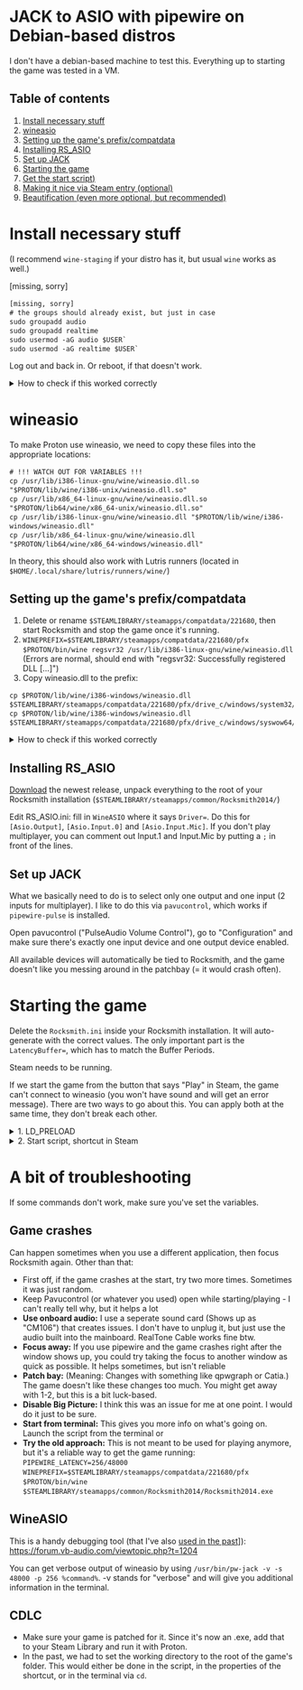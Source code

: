 # JACK to ASIO with pipewire on Debian-based distros

I don't have a debian-based machine to test this. Everything up to starting the game was tested in a VM.

## Table of contents

1. [Install necessary stuff](#install-necessary-stuff)
1. [wineasio](#wineasio)
1. [Setting up the game's prefix/compatdata](#setting-up-the-games-prefixcompatdata)
1. [Installing RS_ASIO](#installing-rs_asio)
1. [Set up JACK](#set-up-jack)
1. [Starting the game](#starting-the-game)
1. [Get the start script)](#get-the-start-script)
1. [Making it nice via Steam entry (optional)](#making-it-nice-via-steam-entry-optional)
1. [Beautification (even more optional, but recommended)](#beautification-even-more-optional-but-recommended)

# Install necessary stuff

(I recommend `wine-staging` if your distro has it, but usual `wine` works as well.)

[missing, sorry]

```
[missing, sorry]
# the groups should already exist, but just in case
sudo groupadd audio
sudo groupadd realtime
sudo usermod -aG audio $USER`
sudo usermod -aG realtime $USER`
```

Log out and back in. Or reboot, if that doesn't work.

<details><summary> How to check if this worked correctly</summary>


	For the groups, run `groups`. This will give you a list, which should contain "audio" and "realtime".
</details>

# wineasio



To make Proton use wineasio, we need to copy these files into the appropriate locations:

```
# !!! WATCH OUT FOR VARIABLES !!!
cp /usr/lib/i386-linux-gnu/wine/wineasio.dll.so "$PROTON/lib/wine/i386-unix/wineasio.dll.so"
cp /usr/lib/x86_64-linux-gnu/wine/wineasio.dll.so "$PROTON/lib64/wine/x86_64-unix/wineasio.dll.so"
cp /usr/lib/i386-linux-gnu/wine/wineasio.dll "$PROTON/lib/wine/i386-windows/wineasio.dll"
cp /usr/lib/x86_64-linux-gnu/wine/wineasio.dll "$PROTON/lib64/wine/x86_64-windows/wineasio.dll"
```

In theory, this should also work with Lutris runners (located in `$HOME/.local/share/lutris/runners/wine/`)

## Setting up the game's prefix/compatdata

1. Delete or rename `$STEAMLIBRARY/steamapps/compatdata/221680`, then start Rocksmith and stop the game once it's running.
1. `WINEPREFIX=$STEAMLIBRARY/steamapps/compatdata/221680/pfx $PROTON/bin/wine regsvr32 /usr/lib/i386-linux-gnu/wine/wineasio.dll` (Errors are normal, should end with "regsvr32: Successfully registered DLL [...]")
1. Copy wineasio.dll to the prefix:
```
cp $PROTON/lib/wine/i386-windows/wineasio.dll $STEAMLIBRARY/steamapps/compatdata/221680/pfx/drive_c/windows/system32/
cp $PROTON/lib/wine/i386-windows/wineasio.dll $STEAMLIBRARY/steamapps/compatdata/221680/pfx/drive_c/windows/syswow64/
```

<details><summary> How to check if this worked correctly</summary>

Download this: [VBAsioTest_1013.zip](https://download.vb-audio.com/Download_MT128/VBAsioTest_1013.zip)

Extract it somewhere and run a command like this (replace the last path with the correct path that you chose):
```
WINEPREFIX=$STEAMLIBRARY/steamapps/compatdata/221680/pfx $PROTON/bin/wine /path/to/VBASIOTest32.exe
```

---
</details>

## Installing RS_ASIO

[Download](https://github.com/mdias/rs_asio/releases) the newest release, unpack everything to the root of your Rocksmith installation (`$STEAMLIBRARY/steamapps/common/Rocksmith2014/`)

Edit RS_ASIO.ini: fill in `WineASIO` where it says `Driver=`. Do this for `[Asio.Output]`, `[Asio.Input.0]` and `[Asio.Input.Mic]`. If you don't play multiplayer, you can comment out Input.1 and Input.Mic by putting a `;` in front of the lines.

## Set up JACK

What we basically need to do is to select only one output and one input (2 inputs for multiplayer). I like to do this via `pavucontrol`, which works if `pipewire-pulse` is installed.

Open pavucontrol ("PulseAudio Volume Control"), go to "Configuration" and make sure there's exactly one input device and one output device enabled.

All available devices will automatically be tied to Rocksmith, and the game doesn't like you messing around in the patchbay (= it would crash often).

# Starting the game

Delete the `Rocksmith.ini` inside your Rocksmith installation. It will auto-generate with the correct values. The only important part is the `LatencyBuffer=`, which has to match the Buffer Periods.

Steam needs to be running.

If we start the game from the button that says "Play" in Steam, the game can't connect to wineasio (you won't have sound and will get an error message). There are two ways to go about this. You can apply both at the same time, they don't break each other.



<details><summary>1. LD_PRELOAD</summary>

* Advantages: Run from Steam directly
* Disadvantages: higher possibility of crashes, steps you might need to do every game-boot.

Add these launch options to Rocksmith:
```
LD_PRELOAD=/usr/lib32/libjack.so PIPEWIRE_LATENCY=256/48000 %command%
```

You can launch the game from Steam now. For the first few boot-ups, you have to remove window focus from Rocksmith (typically done with Alt+Tab) as soon as the window shows up. If it doesn't crash, continue.

Rocksmith might not have audio, however, if you don't get a message saying that there's no output device, RS_ASIO and JACK are working fine.

Open qpwgraph or a different JACK patchbay software of your choice. We want to connect microphones to the inputs of Rocksmith and two outputs to our actual output device. Rocksmith will sometimes crash when messing with the patchbay, so this is how you want to go about it:

1. Connect one device to Rocksmith
1. Window focus to Rocksmith
1. Go to step one, until you have connected everything

---

</details>

<details><summary>2. Start script, shortcut in Steam</summary>

* Advantage: Reliable one time setup
* Disadvantages: Another Steam game entry, or having to launch from terminal entirely

### Get the start script

In Steam, right click on Rocksmith and choose "Properties". Set the following launch options:

```
PROTON_LOG=1 PROTON_DUMP_DEBUG_COMMANDS=1 %command%
```

then start the game from Steam again. You will now have a script at `/tmp/proton_$USER/run` that represents the command Steam runs when starting the game. If we run this script, Rocksmith can start via Steam and have sound. (`PIPEWIRE_LATENCY="256/48000" /tmp/proton_$USER/run`)

Let's copy the script to somewhere else and give it a better name. This is an example that I will use in the rest of the guide. You can change the path or the name of the script, if you want to.

```
cp /tmp/proton_$USER/run $STEAMLIBRARY/steamapps/common/rocksmith-launcher.sh
```

We can start the game via this script now: `PIPEWIRE_LATENCY="256/48000" $STEAMLIBRARY/steamapps/common/rocksmith-launcher.sh`

### Making it nice via Steam entry (optional, but recommended)

We can't start Rocksmith directly from the Steam Library. But we can use the Steam Library to start the script that starts the game in a way that Steam recognizes.

<details><summary>Fitting meme</summary>

![](https://i.kym-cdn.com/photos/images/original/002/546/187/fb1.jpg)

</details>

Go into your Steam Library and select "Add a game" -> "Add a Non-Steam Game" on the bottom left.
Make sure you can see all files. Select the script we generated just now and add it. This will create a shortcut to the script, which I will refer to as "shortcut" from here on. Right click on the shortcut and select "Properties". Add these launch Options: `PIPEWIRE_LATENCY="256/48000" %command%`

You can now start the game from Steam. Use the shortcut, it will launch the actual game.

### Beautification (even more optional, but recommended)

Leaving the shortcut just like that is not pretty, so we're going to change that.

You can give the games in your Steam Library a custom look. A good Website for resources is the [SteamGridDB](https://www.steamgriddb.com/).

You can take artwork from [Rocksmith](https://www.steamgriddb.com/game/1841), [Rocksmith 2014](https://www.steamgriddb.com/game/2295), [Rocksmith+](https://www.steamgriddb.com/game/5359161) or anything else you want. I would recommend something that makes the shortcut look different than the game.

**Name and icon:** Go into the shortcut's Properties. Right under the text "Shortcut" you can change the game's icon and name (both show up in the list on the left in desktop mode). I recommend something like "Rocksmith 2014 - Launcher".

**"Hero (banner/background)":** Located above the "Play" button in Steam. Right-click on it and choose "set custom background". You can theoretically set a logo too by right-clicking on the text, but I personally chose not to do that to clearly see which item is which.

**Grid (cover art):** For this it gets a bit harder. Go to `$HOME/.steam/steam/userdata/<number>/config/grid`. Since we added a hero, there should be a file that resembles it. It's called `<id>_hero.<file-ending>` we need the ID.
copy the cover art into this folder and name it `<id>p.<file-ending>`.

This is how the file structure looks on my system:

![](/img/grid-file.png)

Launch Big Picture Mode now and find the entry in your Library. It should now have artwork.

---

</details>

# A bit of troubleshooting

If some commands don't work, make sure you've set the variables.

## Game crashes

Can happen sometimes when you use a different application, then focus Rocksmith again. Other than that:

* First off, if the game crashes at the start, try two more times. Sometimes it was just random.
* Keep Pavucontrol (or whatever you used) open while starting/playing - I can't really tell why, but it helps a lot
* **Use onboard audio:** I use a seperate sound card (Shows up as "CM106") that creates issues. I don't have to unplug it, but just use the audio built into the mainboard. RealTone Cable works fine btw.
* **Focus away:** If you use pipewire and the game crashes right after the window shows up, you could try taking the focus to another window as quick as possible. It helps sometimes, but isn't reliable
* **Patch bay:** (Meaning: Changes with something like qpwgraph or Catia.) The game doesn't like these changes too much. You might get away with 1-2, but this is a bit luck-based.
* **Disable Big Picture:** I think this was an issue for me at one point. I would do it just to be sure.
* **Start from terminal:** This gives you more info on what's going on. Launch the script from the terminal or
* **Try the old approach:** This is not meant to be used for playing anymore, but it's a reliable way to get the game running: `PIPEWIRE_LATENCY=256/48000 WINEPREFIX=$STEAMLIBRARY/steamapps/compatdata/221680/pfx $PROTON/bin/wine $STEAMLIBRARY/steamapps/common/Rocksmith2014/Rocksmith2014.exe`

## WineASIO

This is a handy debugging tool (that I've also [used in the past](https://github.com/theNizo/linux_rocksmith/issues/22#issuecomment-1276457128)]): https://forum.vb-audio.com/viewtopic.php?t=1204

You can get verbose output of wineasio by using `/usr/bin/pw-jack -v -s 48000 -p 256 %command%`. -v stands for "verbose" and will give you additional information in the terminal.

## CDLC

* Make sure your game is patched for it. Since it's now an .exe, add that to your Steam Library and run it with Proton.
* In the past, we had to set the working directory to the root of the game's folder. This would either be done in the script, in the properties of the shortcut, or in the terminal via `cd`.
